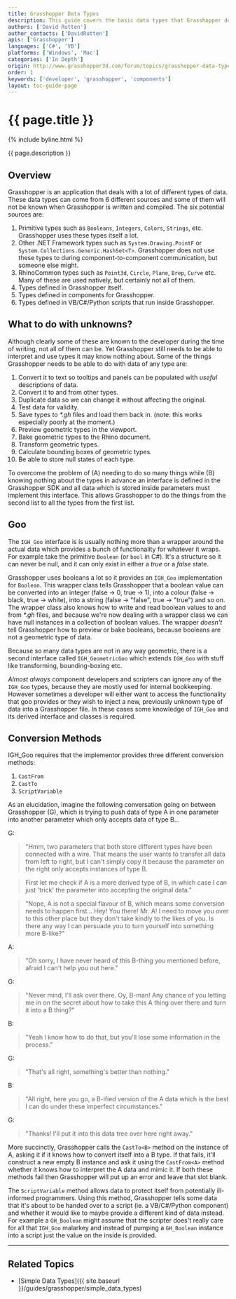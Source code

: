 ```yaml
---
title: Grasshopper Data Types
description: This guide covers the basic data types that Grasshopper deals with.
authors: ['David Rutten']
author_contacts: ['DavidRutten']
apis: ['Grasshopper']
languages: ['C#', 'VB']
platforms: ['Windows', 'Mac']
categories: ['In Depth']
origin: http://www.grasshopper3d.com/forum/topics/grasshopper-data-types
order: 1
keywords: ['developer', 'grasshopper', 'components']
layout: toc-guide-page
---
```


# {{ page.title }}

{% include byline.html %}

{{ page.description }}

## Overview

Grasshopper is an application that deals with a lot of different types of data.  These data types can come from 6 different sources and some of them will not be known when Grasshopper is written and compiled.  The six potential sources are:

1. Primitive types such as `Booleans`, `Integers`, `Colors`, `Strings`, etc. Grasshopper uses these types itself a lot.
1. Other .NET Framework types such as `System.Drawing.PointF` or `System.Collections.Generic.HashSet<T>`. Grasshopper does not use these types to during component-to-component communication, but someone else might.
1. RhinoCommon types such as `Point3d`, `Circle`, `Plane`, `Brep`, `Curve` etc. Many of these are used natively, but certainly not all of them.
1. Types defined in Grasshopper itself.
1. Types defined in components for Grasshopper.
1. Types defined in VB/C#/Python scripts that run inside Grasshopper.

## What to do with unknowns?

Although clearly some of these are known to the developer during the time of writing, not all of them can be.  Yet Grasshopper still needs to be able to interpret and use types it may know nothing about. Some of the things Grasshopper needs to be able to do with data of any type are:

1. Convert it to text so tooltips and panels can be populated with *useful* descriptions of data.
1. Convert it to and from other types.
1. Duplicate data so we can change it without affecting the original.
1. Test data for validity.
1. Save types to *\*.gh* files and load them back in. (note: this works especially poorly at the moment.)
1. Preview geometric types in the viewport.
1. Bake geometric types to the Rhino document.
1. Transform geometric types.
1. Calculate bounding boxes of geometric types.
1. Be able to store null states of each type.

To overcome the problem of (A) needing to do so many things while (B) knowing nothing about the types in advance an interface is defined in the Grasshopper SDK and all data which is stored inside parameters must implement this interface.  This allows Grasshopper to do the things from the second list to all the types from the first list.

## Goo

The `IGH_Goo` interface is is usually nothing more than a wrapper around the actual data which provides a bunch of functionality for whatever it wraps. For example take the primitive `Boolean` (or `bool` in C#).  It's a structure so it can never be null, and it can only exist in either a *true* or a *false* state.

Grasshopper uses booleans a lot so it provides an `IGH_Goo` implementation for `Boolean`. This wrapper class tells Grasshopper that a boolean value can be converted into an integer (false -> 0, true -> 1), into a colour (false -> black, true -> white), into a string (false -> "false", true -> "true") and so on. The wrapper class also knows how to write and read boolean values to and from *\*.gh* files, and because we're now dealing with a wrapper class we can have null instances in a collection of boolean values.  The wrapper *doesn't* tell Grasshopper how to preview or bake booleans, because booleans are not a geometric type of data.

Because so many data types are not in any way geometric, there is a second interface called `IGH_GeometricGoo` which extends `IGH_Goo` with stuff like transforming, bounding-boxing etc.

*Almost always* component developers and scripters can ignore any of the `IGH_Goo` types, because they are mostly used for internal bookkeeping.  However sometimes a developer will either want to access the functionality that goo provides or they wish to inject a new, previously unknown type of data into a Grasshopper file. In these cases some knowledge of `IGH_Goo` and its derived interface and classes is required.

## Conversion Methods

IGH_Goo requires that the implementor provides three different conversion methods:

1. `CastFrom`
1. `CastTo`
1. `ScriptVariable`

As an elucidation, imagine the following conversation going on between Grasshopper (G), which is trying to push data of type A in one parameter into another parameter which only accepts data of type B...

G:

> "Hmm, two parameters that both store different types have been connected with a wire. That means the user wants to transfer all data from left to right, but I can't simply copy it because the parameter on the right only accepts instances of type B.

> First let me check if A is a more derived type of B, in which case I can just 'trick' the parameter into accepting the original data."

>"Nope, A is not a special flavour of B, which means some conversion needs to happen first...   Hey! You there! Mr. A! I need to move you over to this other place but they don't take kindly to the likes of you. Is there any way I can persuade you to turn yourself into something more B-like?"

A:

> "Oh sorry, I have never heard of this B-thing you mentioned before, afraid I can't help you out here."

G:

> "Never mind, I'll ask over there. Oy, B-man! Any chance of you letting me in on the secret about how to take this A thing over there and turn it into a B thing?"

B:

> "Yeah I know how to do that, but you'll lose some information in the process."

G:

> "That's all right, something's better than nothing."

B:

> "All right, here you go, a B-ified version of the A data which is the best I can do under these imperfect circumstances."

G:

> "Thanks! I'll put it into this data tree over here right away."


More succinctly, Grasshopper calls the `CastTo<B>` method on the instance of A, asking it if it knows how to convert itself into a B type.  If that fails, it'll construct a new empty B instance and ask it using the `CastFrom<A>` method whether it knows how to interpret the A data and mimic it.  If both these methods fail then Grasshopper will put up an error and leave that slot blank.

The `ScriptVariable` method allows data to protect itself from potentially ill-informed programmers.  Using this method, Grasshopper tells some data that it's about to be handed over to a script (ie. a VB/C#/Python component) and whether it would like to maybe provide a different kind of data instead.  For example a `GH_Boolean` might assume that the scripter does't really care for all that `IGH_Goo` malarkey and instead of pumping a `GH_Boolean` instance into a script just the value on the inside is provided.

---

## Related Topics

- [Simple Data Types]({{ site.baseurl }}/guides/grasshopper/simple_data_types)
